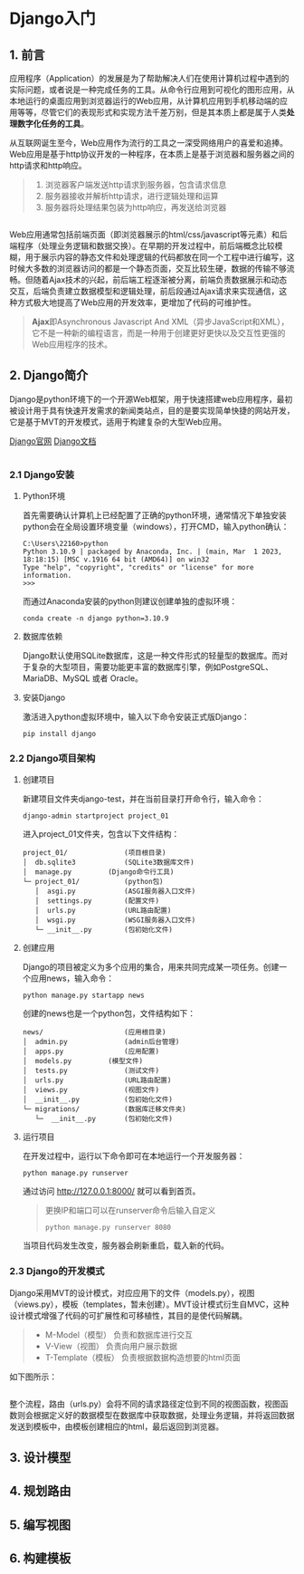 # Django入门

## 1. 前言

应用程序（Application）的发展是为了帮助解决人们在使用计算机过程中遇到的实际问题，或者说是一种完成任务的工具。从命令行应用到可视化的图形应用，从本地运行的桌面应用到浏览器运行的Web应用，从计算机应用到手机移动端的应用等等，尽管它们的表现形式和实现方法千差万别，但是其本质上都是属于人类**处理数字化任务的工具**。

从互联网诞生至今，Web应用作为流行的工具之一深受网络用户的喜爱和追捧。Web应用是基于http协议开发的一种程序，在本质上是基于浏览器和服务器之间的http请求和http响应。

> 1. 浏览器客户端发送http请求到服务器，包含请求信息
> 2. 服务器接收并解析http请求，进行逻辑处理和运算
> 3. 服务器将处理结果包装为http响应，再发送给浏览器

![]()

Web应用通常包括前端页面（即浏览器展示的html/css/javascript等元素）和后端程序（处理业务逻辑和数据交换）。在早期的开发过程中，前后端概念比较模糊，用于展示内容的静态文件和处理逻辑的代码都放在同一个工程中进行编写，这时候大多数的浏览器访问的都是一个静态页面，交互比较生硬，数据的传输不够流畅。但随着Ajax技术的兴起，前后端工程逐渐被分离，前端负责数据展示和动态交互，后端负责建立数据模型和逻辑处理，前后段通过Ajax请求来实现通信，这种方式极大地提高了Web应用的开发效率，更增加了代码的可维护性。

> **Ajax**即Asynchronous Javascript And XML（异步JavaScript和XML），它不是一种新的编程语言，而是一种用于创建更好更快以及交互性更强的Web应用程序的技术。

## 2. Django简介

Django是python环境下的一个开源Web框架，用于快速搭建web应用程序，最初被设计用于具有快速开发需求的新闻类站点，目的是要实现简单快捷的网站开发，它是基于MVT的开发模式，适用于构建复杂的大型Web应用。

[Django官网](https://www.djangoproject.com/) [Django文档](https://docs.djangoproject.com/en/4.2/)

![]()

### 2.1 Django安装

1. Python环境

   首先需要确认计算机上已经配置了正确的python环境，通常情况下单独安装python会在全局设置环境变量（windows），打开CMD，输入python确认：

   ```
   C:\Users\22160>python
   Python 3.10.9 | packaged by Anaconda, Inc. | (main, Mar  1 2023, 18:18:15) [MSC v.1916 64 bit (AMD64)] on win32
   Type "help", "copyright", "credits" or "license" for more information.
   >>>
   ```

   而通过Anaconda安装的python则建议创建单独的虚拟环境：

   ```
   conda create -n django python=3.10.9
   ```

2. 数据库依赖

   Django默认使用SQLite数据库，这是一种文件形式的轻量型的数据库。而对于复杂的大型项目，需要功能更丰富的数据库引擎，例如PostgreSQL、MariaDB、MySQL 或者 Oracle。

3. 安装Django

   激活进入python虚拟环境中，输入以下命令安装正式版Django：

   ```
   pip install django
   ```

### 2.2 Django项目架构

1. 创建项目

   新建项目文件夹django-test，并在当前目录打开命令行，输入命令：

   ```
   django-admin startproject project_01
   ```

   进入project_01文件夹，包含以下文件结构：

   ```
   project_01/				(项目根目录)
   │  db.sqlite3			(SQLite3数据库文件)
   │  manage.py			(Django命令行工具)
   └─ project_01/			(python包)
      │  asgi.py			(ASGI服务器入口文件)
      │  settings.py		(配置文件)
      │  urls.py			(URL路由配置)
      │  wsgi.py			(WSGI服务器入口文件)
      └─ __init__.py		(包初始化文件)
   ```

2. 创建应用

   Django的项目被定义为多个应用的集合，用来共同完成某一项任务。创建一个应用news，输入命令：

   ```
   python manage.py startapp news
   ```

   创建的news也是一个python包，文件结构如下：

   ```
   news/					(应用根目录)
   │  admin.py				(admin后台管理)
   │  apps.py				(应用配置)
   │  models.py			(模型文件)
   │  tests.py				(测试文件)
   │  urls.py				(URL路由配置)		
   │  views.py				(视图文件)
   │  __init__.py			(包初始化文件)
   └─ migrations/			(数据库迁移文件夹)
      └─  __init__.py		(包初始化文件)
   ```

3. 运行项目

   在开发过程中，运行以下命令即可在本地运行一个开发服务器：

   ```
   python manage.py runserver
   ```

   通过访问 http://127.0.0.1:8000/ 就可以看到首页。

   > 更换IP和端口可以在runserver命令后输入自定义
   >
   > ```
   > python manage.py runserver 8080
   > ```

   当项目代码发生改变，服务器会刷新重启，载入新的代码。

### 2.3 Django的开发模式

Django采用MVT的设计模式，对应应用下的文件（models.py），视图（views.py），模板（templates，暂未创建）。MVT设计模式衍生自MVC，这种设计模式增强了代码的可扩展性和可移植性，其目的是使代码解耦。

> - M-Model（模型）
>    负责和数据库进行交互
> - V-View（视图）
>    负责向用户展示数据
> -  T-Template（模板）
>    负责根据数据构造想要的html页面

如下图所示：

![]()

整个流程，路由（urls.py）会将不同的请求路径定位到不同的视图函数，视图函数则会根据定义好的数据模型在数据库中获取数据，处理业务逻辑，并将返回数据发送到模板中，由模板创建相应的html，最后返回到浏览器。

## 3. 设计模型

## 4. 规划路由

## 5. 编写视图

## 6. 构建模板

